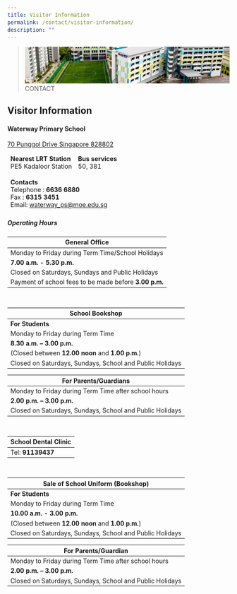 ```yaml
---
title: Visitor Information
permalink: /contact/visitor-information/
description: ""
---
```

>![](/images/Images/contact_02.jpg)
>CONTACT


## Visitor Information

#### Waterway Primary School 
[70 Punggol Drive Singapore 828802](https://share.onemap.sg/mmWGGv)

<table>
<thead>
  <tr>
		<td><b>Nearest LRT Station</b><br>PE5 Kadaloor Station</td>
		<td><b>Bus services</b><br>50, 381<br></td>
  </tr>
</thead>
</table>
<table>
<thead>
  <tr>
		<td><b>Contacts </b><br> Telephone : <b>6636 6880</b><br> Fax : <b>6315 3451</b> <br> Email:
<a href="mailto:waterway_ps@moe.edu.sg">waterway_ps@moe.edu.sg</a>			
</td>
</thead>
</table>

##### Operating Hours

<table>
<thead>
  <tr>
    <th>General Office</th>
  </tr>
</thead>
<tbody>
  <tr>
    <td>Monday to Friday during Term Time/School Holidays</td>
  </tr>
  <tr>
    <td><b>7.00 a.m. - 5.30 p.m.</b></td>
  </tr>
  <tr>
    <td>Closed on Saturdays, Sundays and Public Holidays</td>
  </tr>
  <tr>
    <td>Payment of school fees to be made before <b>3.00 p.m.</b></td>
  </tr>
</tbody>
</table>

<br>

<table>
<thead>
  <tr>
    <th>School Bookshop</th>
  </tr>
</thead>
<tbody>
  <tr>
    <td><b>For Students</b></td>
  </tr>
  <tr>
    <td>Monday to Friday during Term Time</td>
  </tr>
  <tr>
    <td><b>8.30 a.m. – 3.00 p.m.</b></td>
  </tr>
  <tr>
    <td>(Closed between <b>12.00 noon</b> and <b>1.00 p.m.</b>)</td>
  </tr>
  <tr>
    <td>Closed on Saturdays, Sundays, School and Public Holidays</td>
  </tr>
</tbody>
</table>

<table>
<thead>
  <tr>
    <th>For Parents/Guardians</th>
  </tr>
</thead>
<tbody>
  <tr>
    <td>Monday to Friday during Term Time after school hours</td>
  </tr>
  <tr>
    <td><b>2.00 p.m. – 3.00 p.m.</b></td>
  </tr>
  <tr>
    <td>Closed on Saturdays, Sundays, School and Public Holidays</td>
  </tr>
</tbody>
</table>

<br>

<table>
<thead>
  <tr>
    <th>School Dental Clinic</th>
  </tr>
</thead>
<tbody>
  <tr>
    <td>Tel: <b>91139437</b></td>
  </tr>
</tbody>
</table>

<br>

<table>
<thead>
  <tr>
    <th>Sale of School Uniform (Bookshop)</th>
  </tr>
</thead>
<tbody>
  <tr>
    <td><b>For Students</b></td>
  </tr>
  <tr>
    <td>Monday to Friday during Term Time</td>
  </tr>
  <tr>
    <td><b>10.00 a.m. - 3.00 p.m.</b></td>
  </tr>
  <tr>
    <td>(Closed between <b>12.00 noon</b> and <b>1.00 p.m.</b>)</td>
  </tr>
  <tr>
    <td>Closed on Saturdays, Sundays, School and Public Holidays</td>
  </tr>
</tbody>
</table>

<table>
<thead>
  <tr>
    <th>For Parents/Guardian</th>
  </tr>
</thead>
<tbody>
  <tr>
    <td>Monday to Friday during Term Time after school hours</td>
  </tr>
  <tr>
    <td><b>2.00 p.m. – 3.00 p.m.</b></td>
  </tr>
  <tr>
    <td>Closed on Saturdays, Sundays, School and Public Holidays</td>
  </tr>
</tbody>
</table>